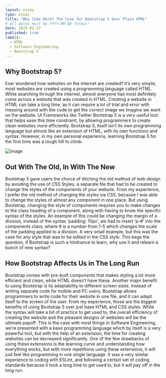 ```yaml
---
layout: essay
type: essay
title: "Why Code More? The Case for Bootstrap 5 Over Plain HTML"
# All dates must be YYYY-MM-DD format!
date: 2025-02-27
published: true
labels:
  - HTML
  - Software Engineering
  - Bootstrap 5
---
```


## Why Bootstrap 5?
  Ever wondered how websites on the internet are created? It’s very simple, most websites are created using a programming language called HTML. While searching through the internet, almost everyone has most definitely come across a website that was created in HTML. Creating a website in HTML can take a long time, as it can require a lot of trial and error with messing around with the code to get the correct image we imagine we want on the website. UI Frameworks like Twitter Bootstrap 5 is a very useful tool that helps ease this time constraint, by allowing programmers to create clean websites more efficiently. Bootstrap 5, itself isn’t its own programming language but almost like an extension of HTML, with its own functions and syntax. However, in my own personal experience, learning Bootstrap 5 for the first time was a tough hill to climb. 

![image](https://github.com/user-attachments/assets/ed74f0e9-ee04-45bb-aa2c-611074ad7d1f)

## Out With The Old, In With The New
  Bootstrap 5 gave users the choice of ditching the old method of web design by avoiding the use of CSS Styles, a separate file that had to be created to change the styles of the components of your website. From my experience, I prefer the old method of changing the styles via CSS, because I was able to change the styles of almost any component in one place. But using Bootstrap, changing the style of components requires you to make changes to the class heading of a component, along with having to know the specific syntax of the styles. An example of this could be changing the margin of a division, instead of the syntax ‘padding: 10px’, we had to insert ‘p-#’ into the components class, where # is a number from 1-5 which changes the scale of the padding applied to a division. A very small example, but this was the case for any style that was to be edited in the CSS style. This begs the question, if Bootstrap is such a hindrance to learn, why use it and relearn a bunch of new syntax?

## How Bootstrap Affects Us in The Long Run
  Bootstrap comes with pre-built components that makes styling a lot more efficient and clean, while HTML doesn’t have these. Another major benefit to using Bootstrap is its adaptability to different screen sizes. Instead of writing separate code for mobile and PC users, Bootstrap allows programmers to write code for their website in one file, and it can adapt itself to the screen of the user. From my experience, those are the biggest benefits of using Bootstrap 5 over just base HTML and CSS styles. While the syntax will take a bit of practice to get used to, the overall efficiency of creating the website and the pleasant designs of websites will be the ultimate payoff. This is the case with most things in Software Engineering, we’re presented with a base programming language which by itself is a very powerful tool, but with the help of an extension, the time for creating websites can be decreased significantly. One of the few drawbacks of using these extensions is the learning curve and understanding how everything works, but with more repetitions using these extensions, it will just feel like programming in one single language. It was a very similar experience to coding with ESLint, and following a certain set of coding standards because it took a long time to get used to, but it will pay off in the long run.
